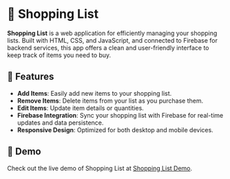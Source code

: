 # 🛒 Shopping List

**Shopping List** is a web application for efficiently managing your shopping lists. Built with HTML, CSS, and JavaScript, and connected to Firebase for backend services, this app offers a clean and user-friendly interface to keep track of items you need to buy.

## 🌟 Features

- **Add Items**: Easily add new items to your shopping list.
- **Remove Items**: Delete items from your list as you purchase them.
- **Edit Items**: Update item details or quantities.
- **Firebase Integration**: Sync your shopping list with Firebase for real-time updates and data persistence.
- **Responsive Design**: Optimized for both desktop and mobile devices.

## 🚀 Demo

Check out the live demo of Shopping List at [Shopping List Demo](https://shippinglist.netlify.app/).


